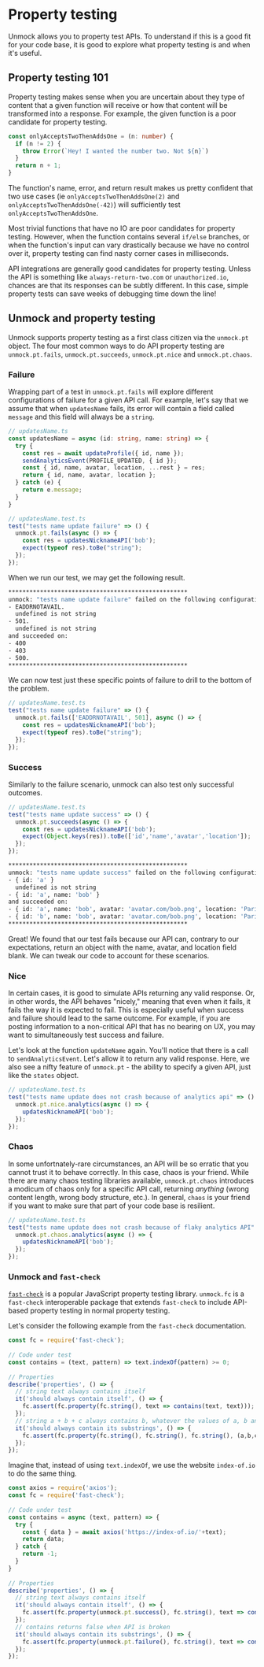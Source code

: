 # Property testing

Unmock allows you to property test APIs. To understand if this is a good fit for your code base, it is good to explore what property testing is and when it's useful.

## Property testing 101

Property testing makes sense when you are uncertain about they type of content that a given function will receive or how that content will be transformed into a response. For example, the given function is a poor candidate for property testing.

```ts
const onlyAcceptsTwoThenAddsOne = (n: number) {
  if (n != 2) {
    throw Error(`Hey! I wanted the number two. Not ${n}`)
  }
  return n + 1;
}
```

The function's name, error, and return result makes us pretty confident that two use cases (ie `onlyAcceptsTwoThenAddsOne(2)` and `onlyAcceptsTwoThenAddsOne(-42)`) will sufficiently test `onlyAcceptsTwoThenAddsOne`.

Most trivial functions that have no IO are poor candidates for property testing. However, when the function contains several `if/else` branches, or when the function's input can vary drastically because we have no control over it, property testing can find nasty corner cases in milliseconds.

API integrations are generally good candidates for property testing. Unless the API is something like `always-return-two.com` or `unauthorized.io`, chances are that its responses can be subtly different. In this case, simple property tests can save weeks of debugging time down the line!

## Unmock and property testing

Unmock supports property testing as a first class citizen via the `unmock.pt` object.  The four most common ways to do API property testing are `unmock.pt.fails`, `unmock.pt.succeeds`, `unmock.pt.nice` and `unmock.pt.chaos`.

### Failure

Wrapping part of a test in `unmock.pt.fails` will explore different configurations of failure for a given API call.  For example, let's say that we assume that when `updatesName` fails, its error will contain a field called `message` and this field will always be a `string`.

```ts
// updatesName.ts
const updatesName = async (id: string, name: string) => {
  try {
    const res = await updateProfile({ id, name });
    sendAnalyticsEvent(PROFILE_UPDATED, { id });
    const { id, name, avatar, location, ...rest } = res;
    return { id, name, avatar, location };
  } catch (e) {
    return e.message;
  }
}
```

```ts
// updatesName.test.ts
test("tests name update failure" => () {
  unmock.pt.fails(async () => {
    const res = updatesNicknameAPI('bob');
    expect(typeof res).toBe("string");
  });
});
```

When we run our test, we may get the following result.

```bash
***************************************************
unmock: "tests name update failure" failed on the following configurations:
- EADDRNOTAVAIL.
  undefined is not string
- 501.
  undefined is not string
and succeeded on:
- 400
- 403
- 500.
***************************************************
```

We can now test just these specific points of failure to drill to the bottom of the problem.

```ts
// updatesName.test.ts
test("tests name update failure" => () {
  unmock.pt.fails(['EADDRNOTAVAIL', 501], async () => {
    const res = updatesNicknameAPI('bob');
    expect(typeof res).toBe("string");
  });
});
```

### Success

Similarly to the failure scenario, unmock can also test only successful outcomes.

```ts
// updatesName.test.ts
test("tests name update success" => () {
  unmock.pt.succeeds(async () => {
    const res = updatesNicknameAPI('bob');
    expect(Object.keys(res)).toBe(['id','name','avatar','location']);
  });
});
```

```bash
***************************************************
unmock: "tests name update success" failed on the following configurations:
- { id: 'a' }
  undefined is not string
- { id: 'a', name: 'bob' }
and succeeded on:
- { id: 'a', name: 'bob', avatar: 'avatar.com/bob.png', location: 'Paris' }
- { id: 'b', name: 'bob', avatar: 'avatar.com/bob.png', location: 'Paris' }
***************************************************
```

Great! We found that our test fails because our API can, contrary to our expectations, return an object with the name, avatar, and location field blank. We can tweak our code to account for these scenarios.

### Nice

In certain cases, it is good to simulate APIs returning any valid response. Or, in other words, the API behaves "nicely," meaning that even when it fails, it fails the way it is expected to fail. This is especially useful when success and failure should lead to the same outcome. For example, if you are posting information to a non-critical API that has no bearing on UX, you may want to simultaneously test success and failure.

Let's look at the function `updateName` again. You'll notice that there is a call to `sendAnalyticsEvent`. Let's allow it to return any valid response.  Here, we also see a nifty feature of `unmock.pt` - the ability to specify a given API, just like the `states` object.

```ts
// updatesName.test.ts
test("tests name update does not crash because of analytics api" => () {
  unmock.pt.nice.analytics(async () => {
    updatesNicknameAPI('bob');
  });
});
```

### Chaos

In some unfortnately-rare circumstances, an API will be so erratic that you cannot trust it to behave correctly. In this case, chaos is your friend. While there are many chaos testing libraries available, `unmock.pt.chaos` introduces a modicum of chaos only for a specific API call, returning *anything* (wrong content length, wrong body structure, etc.). In general, `chaos` is your friend if you want to make sure that part of your code base is resilient.

```ts
// updatesName.test.ts
test("tests name update does not crash because of flaky analytics API" => () {
  unmock.pt.chaos.analytics(async () => {
    updatesNicknameAPI('bob');
  });
});
```

### Unmock and `fast-check`

[`fast-check`](https://www.npmjs.com/package/fast-check) is a popular JavaScript property testing library. `unmock.fc` is a `fast-check` interoperable package that extends `fast-check` to include API-based property testing in normal property testing.

Let's consider the following example from the `fast-check` documentation.

```js
const fc = require('fast-check');
 
// Code under test
const contains = (text, pattern) => text.indexOf(pattern) >= 0;
 
// Properties
describe('properties', () => {
  // string text always contains itself
  it('should always contain itself', () => {
    fc.assert(fc.property(fc.string(), text => contains(text, text)));
  });
  // string a + b + c always contains b, whatever the values of a, b and c
  it('should always contain its substrings', () => {
    fc.assert(fc.property(fc.string(), fc.string(), fc.string(), (a,b,c) => contains(a+b+c, b)));
  });
});
```

Imagine that, instead of using `text.indexOf`, we use the website `index-of.io` to do the same thing.

```js
const axios = require('axios');
const fc = require('fast-check');
 
// Code under test
const contains = async (text, pattern) => {
  try {
    const { data } = await axios('https://index-of.io/'+text);
    return data;
  } catch {
    return -1;
  }
}
 
// Properties
describe('properties', () => {
  // string text always contains itself
  it('should always contain itself', () => {
    fc.assert(fc.property(unmock.pt.success(), fc.string(), text => contains(text, text)));
  });
  // contains returns false when API is broken
  it('should always contain its substrings', () => {
    fc.assert(fc.property(unmock.pt.failure(), fc.string(), text => contains(text, text) == -1));
  });
});
```
